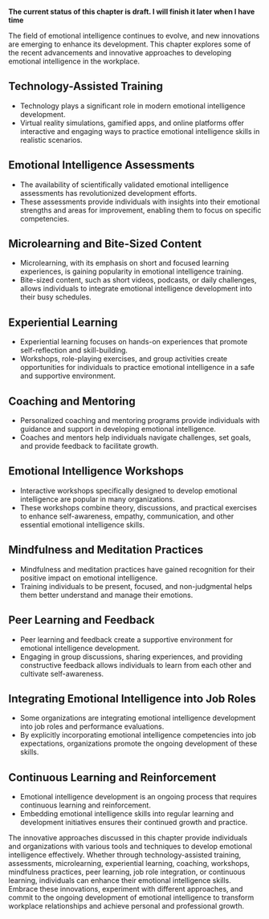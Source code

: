 **The current status of this chapter is draft. I will finish it later when I have time**

The field of emotional intelligence continues to evolve, and new innovations are emerging to enhance its development. This chapter explores some of the recent advancements and innovative approaches to developing emotional intelligence in the workplace.

**Technology-Assisted Training**
--------------------------------

* Technology plays a significant role in modern emotional intelligence development.
* Virtual reality simulations, gamified apps, and online platforms offer interactive and engaging ways to practice emotional intelligence skills in realistic scenarios.

**Emotional Intelligence Assessments**
--------------------------------------

* The availability of scientifically validated emotional intelligence assessments has revolutionized development efforts.
* These assessments provide individuals with insights into their emotional strengths and areas for improvement, enabling them to focus on specific competencies.

**Microlearning and Bite-Sized Content**
----------------------------------------

* Microlearning, with its emphasis on short and focused learning experiences, is gaining popularity in emotional intelligence training.
* Bite-sized content, such as short videos, podcasts, or daily challenges, allows individuals to integrate emotional intelligence development into their busy schedules.

**Experiential Learning**
-------------------------

* Experiential learning focuses on hands-on experiences that promote self-reflection and skill-building.
* Workshops, role-playing exercises, and group activities create opportunities for individuals to practice emotional intelligence in a safe and supportive environment.

**Coaching and Mentoring**
--------------------------

* Personalized coaching and mentoring programs provide individuals with guidance and support in developing emotional intelligence.
* Coaches and mentors help individuals navigate challenges, set goals, and provide feedback to facilitate growth.

**Emotional Intelligence Workshops**
------------------------------------

* Interactive workshops specifically designed to develop emotional intelligence are popular in many organizations.
* These workshops combine theory, discussions, and practical exercises to enhance self-awareness, empathy, communication, and other essential emotional intelligence skills.

**Mindfulness and Meditation Practices**
----------------------------------------

* Mindfulness and meditation practices have gained recognition for their positive impact on emotional intelligence.
* Training individuals to be present, focused, and non-judgmental helps them better understand and manage their emotions.

**Peer Learning and Feedback**
------------------------------

* Peer learning and feedback create a supportive environment for emotional intelligence development.
* Engaging in group discussions, sharing experiences, and providing constructive feedback allows individuals to learn from each other and cultivate self-awareness.

**Integrating Emotional Intelligence into Job Roles**
-----------------------------------------------------

* Some organizations are integrating emotional intelligence development into job roles and performance evaluations.
* By explicitly incorporating emotional intelligence competencies into job expectations, organizations promote the ongoing development of these skills.

**Continuous Learning and Reinforcement**
-----------------------------------------

* Emotional intelligence development is an ongoing process that requires continuous learning and reinforcement.
* Embedding emotional intelligence skills into regular learning and development initiatives ensures their continued growth and practice.

The innovative approaches discussed in this chapter provide individuals and organizations with various tools and techniques to develop emotional intelligence effectively. Whether through technology-assisted training, assessments, microlearning, experiential learning, coaching, workshops, mindfulness practices, peer learning, job role integration, or continuous learning, individuals can enhance their emotional intelligence skills. Embrace these innovations, experiment with different approaches, and commit to the ongoing development of emotional intelligence to transform workplace relationships and achieve personal and professional growth.
